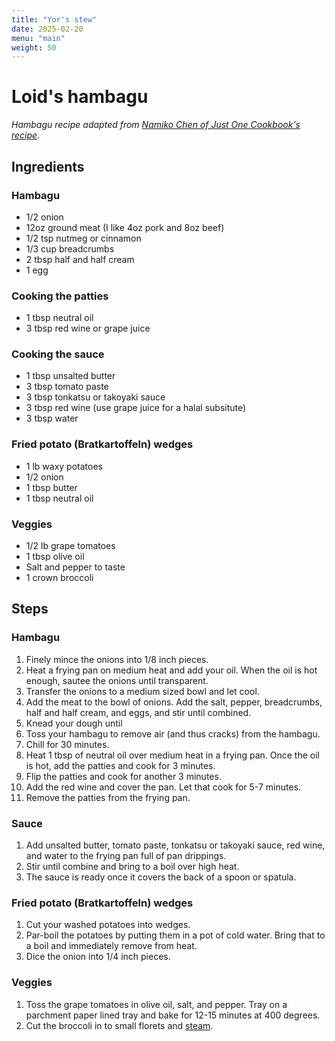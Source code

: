 ```yaml
---
title: "Yor's stew"
date: 2025-02-20
menu: "main"
weight: 50
---
```


# Loid's hambagu

*Hambagu recipe adapted from [Namiko Chen of Just One Cookbook's recipe](https://www.justonecookbook.com/hamburger-steak-hambagu/).*

## Ingredients

### Hambagu

* 1/2 onion
* 12oz ground meat (I like 4oz pork and 8oz beef)
* 1/2 tsp nutmeg or cinnamon
* 1/3 cup breadcrumbs
* 2 tbsp half and half cream
* 1 egg

### Cooking the patties

* 1 tbsp neutral oil
* 3 tbsp red wine or grape juice

### Cooking the sauce

* 1 tbsp unsalted butter
* 3 tbsp tomato paste
* 3 tbsp tonkatsu or takoyaki sauce
* 3 tbsp red wine (use grape juice for a halal subsitute)
* 3 tbsp water

### Fried potato (Bratkartoffeln) wedges

* 1 lb waxy potatoes
* 1/2 onion
* 1 tbsp butter
* 1 tbsp neutral oil

### Veggies

* 1/2 lb grape tomatoes
* 1 tbsp olive oil
* Salt and pepper to taste
* 1 crown broccoli

## Steps

### Hambagu

1. Finely mince the onions into 1/8 inch pieces.
2. Heat a frying pan on medium heat and add your oil. When the oil is hot enough, sautee the onions until transparent.
3. Transfer the onions to a medium sized bowl and let cool.
4. Add the meat to the bowl of onions. Add the salt, pepper, breadcrumbs, half and half cream, and eggs, and stir until combined.
5. Knead your dough until 
6. Toss your hambagu to remove air (and thus cracks) from the hambagu.
7. Chill for 30 minutes.
8. Heat 1 tbsp of neutral oil over medium heat in a frying pan. Once the oil is hot, add the patties and cook for 3 minutes.
9. Flip the patties and cook for another 3 minutes.
10. Add the red wine and cover the pan. Let that cook for 5-7 minutes.
11. Remove the patties from the frying pan.

### Sauce

1. Add unsalted butter, tomato paste, tonkatsu or takoyaki sauce, red wine, and water to the frying pan full of pan drippings.
2. Stir until combine and bring to a boil over high heat.
3. The sauce is ready once it covers the back of a spoon or spatula.

### Fried potato (Bratkartoffeln) wedges

1. Cut your washed potatoes into wedges.
2. Par-boil the potatoes by putting them in a pot of cold water. Bring that to a boil and immediately remove from heat.
3. Dice the onion into 1/4 inch pieces.

### Veggies

1. Toss the grape tomatoes in olive oil, salt, and pepper. Tray on a parchment paper lined tray and bake for 12-15 minutes at 400 degrees.
2. Cut the broccoli in to small florets and [steam](https://www.simplyrecipes.com/recipes/steamed_broccoli/). 